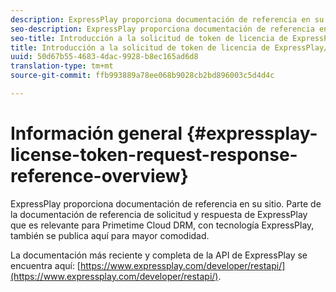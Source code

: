 ```yaml
---
description: ExpressPlay proporciona documentación de referencia en su sitio. Parte de la documentación de referencia de solicitud y respuesta de ExpressPlay que es relevante para Primetime Cloud DRM, con tecnología ExpressPlay, también se publica aquí para mayor comodidad.
seo-description: ExpressPlay proporciona documentación de referencia en su sitio. Parte de la documentación de referencia de solicitud y respuesta de ExpressPlay que es relevante para Primetime Cloud DRM, con tecnología ExpressPlay, también se publica aquí para mayor comodidad.
seo-title: Introducción a la solicitud de token de licencia de ExpressPlay/referencia de respuesta
title: Introducción a la solicitud de token de licencia de ExpressPlay/referencia de respuesta
uuid: 50d67b55-4683-4dac-9928-b8ec165ad6d8
translation-type: tm+mt
source-git-commit: ffb993889a78ee068b9028cb2bd896003c5d4d4c

---
```



# Información general {#expressplay-license-token-request-response-reference-overview}

ExpressPlay proporciona documentación de referencia en su sitio. Parte de la documentación de referencia de solicitud y respuesta de ExpressPlay que es relevante para Primetime Cloud DRM, con tecnología ExpressPlay, también se publica aquí para mayor comodidad.

La documentación más reciente y completa de la API de ExpressPlay se encuentra aquí: [https://www.expressplay.com/developer/restapi/](https://www.expressplay.com/developer/restapi/).